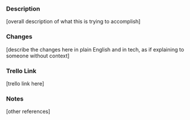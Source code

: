 ### Description

[overall description of what this is trying to accomplish]

### Changes

[describe the changes here in plain English and in tech, as if explaining to someone without context]

### Trello Link

[trello link here]

### Notes

[other references]
